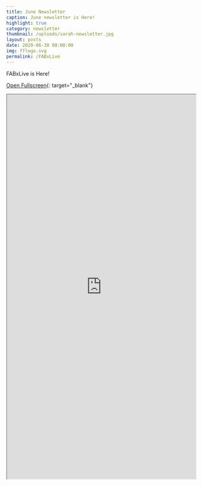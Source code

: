 ```yaml
---
title: June Newsletter
caption: June newsletter is Here!
highlight: true
category: newsletter
thumbnail: /uploads/sarah-newsletter.jpg
layout: posts
date: 2020-06-30 00:00:00
img: fflogo.svg
permalink: /FABxLive
---
```


FABxLive is Here\!

[Open Fullscreen](http://mailchi.mp/fabfoundation.org/the-fab-foundation-june-newsletter-is-here-4359179){: target="_blank"}

<iframe src="https://mailchi.mp/fabfoundation.org/the-fab-foundation-june-newsletter-is-here-4359179" style="max-width: 1024px; width: 100%; margin: 0 auto; height: 1024px"></iframe>